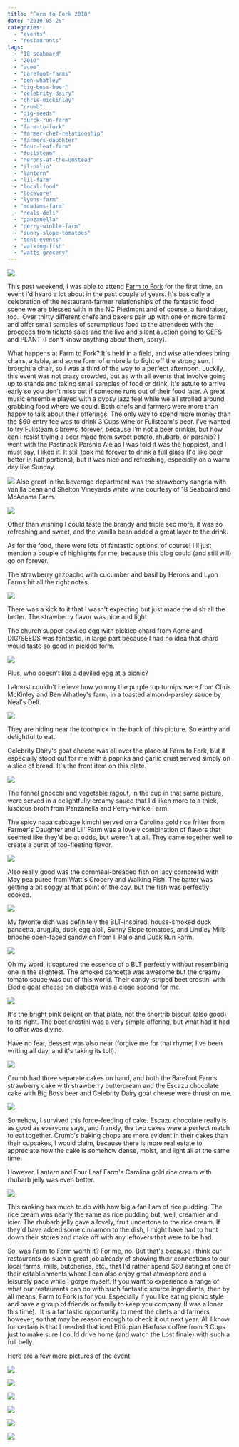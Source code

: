```yaml
---
title: "Farm to Fork 2010"
date: "2010-05-25"
categories:
  - "events"
  - "restaurants"
tags:
  - "18-seaboard"
  - "2010"
  - "acme"
  - "barefoot-farms"
  - "ben-whatley"
  - "big-boss-beer"
  - "celebrity-dairy"
  - "chris-mickinley"
  - "crumb"
  - "dig-seeds"
  - "durck-run-farm"
  - "farm-to-fork"
  - "farmer-chef-relationship"
  - "farmers-daughter"
  - "four-leaf-farm"
  - "fullsteam"
  - "herons-at-the-umstead"
  - "il-palio"
  - "lantern"
  - "lil-farm"
  - "local-food"
  - "locavore"
  - "lyons-farm"
  - "mcadams-farm"
  - "neals-deli"
  - "panzanella"
  - "perry-winkle-farm"
  - "sunny-slope-tomatoes"
  - "tent-events"
  - "walking-fish"
  - "watts-grocery"
---
```


![](https://thegourmez-wpmedia.s3.amazonaws.com/2024/07/farmtofork1.jpg)

This past weekend, I was able to attend [Farm to Fork](http://www.farmtoforknc.com/) for the first time, an event I'd heard a lot about in the past couple of years. It's basically a celebration of the restaurant-farmer relationships of the fantastic food scene we are blessed with in the NC Piedmont and of course, a fundraiser, too.  Over thirty different chefs and bakers pair up with one or more farms and offer small samples of scrumptious food to the attendees with the proceeds from tickets sales and the live and silent auction going to CEFS and PLANT (I don't know anything about them, sorry).

What happens at Farm to Fork? It's held in a field, and wise attendees bring chairs, a table, and some form of umbrella to fight off the strong sun. I brought a chair, so I was a third of the way to a perfect afternoon. Luckily, this event was not crazy crowded, but as with all events that involve going up to stands and taking small samples of food or drink, it's astute to arrive early so you don't miss out if someone runs out of their food later. A great music ensemble played with a gypsy jazz feel while we all strolled around, grabbing food where we could. Both chefs and farmers were more than happy to talk about their offerings. The only way to spend more money than the $60 entry fee was to drink 3 Cups wine or Fullsteam's beer. I've wanted to try Fullsteam's brews  forever, because I'm not a beer drinker, but how can I resist trying a beer made from sweet potato, rhubarb, or parsnip? I went with the Pastinaak Parsnip Ale as I was told it was the hoppiest, and I must say, I liked it. It still took me forever to drink a full glass (I'd like beer better in half portions), but it was nice and refreshing, especially on a warm day like Sunday.

![](https://thegourmez-wpmedia.s3.amazonaws.com/2024/07/farmtofork54.jpg) Also great in the beverage department was the strawberry sangria with vanilla bean and Shelton Vineyards white wine courtesy of 18 Seaboard and McAdams Farm.

![](https://thegourmez-wpmedia.s3.amazonaws.com/2024/07/farmtofork55.jpg)

Other than wishing I could taste the brandy and triple sec more, it was so refreshing and sweet, and the vanilla bean added a great layer to the drink.

As for the food, there were lots of fantastic options, of course! I'll just mention a couple of highlights for me, because this blog could (and still will) go on forever.

The strawberry gazpacho with cucumber and basil by Herons and Lyon Farms hit all the right notes.

![](https://thegourmez-wpmedia.s3.amazonaws.com/2024/07/farmtofork16.jpg)

There was a kick to it that I wasn't expecting but just made the dish all the better. The strawberry flavor was nice and light.

The church supper deviled egg with pickled chard from Acme and DIG/SEEDS was fantastic, in large part because I had no idea that chard would taste so good in pickled form.

![](https://thegourmez-wpmedia.s3.amazonaws.com/2024/07/farmtofork14.jpg)

Plus, who doesn't like a deviled egg at a picnic?

I almost couldn't believe how yummy the purple top turnips were from Chris McKinley and Ben Whatley's farm, in a toasted almond-parsley sauce by Neal's Deli.

![](https://thegourmez-wpmedia.s3.amazonaws.com/2024/07/farmtofork17.jpg)

They are hiding near the toothpick in the back of this picture. So earthy and delightful to eat.

Celebrity Dairy's goat cheese was all over the place at Farm to Fork, but it especially stood out for me with a paprika and garlic crust served simply on a slice of bread. It's the front item on this plate.

![](https://thegourmez-wpmedia.s3.amazonaws.com/2024/07/farmtofork18.jpg)

The fennel gnocchi and vegetable ragout, in the cup in that same picture, were served in a delightfully creamy sauce that I'd liken more to a thick, luscious broth from Panzanella and Perry-winkle Farm.

The spicy napa cabbage kimchi served on a Carolina gold rice fritter from Farmer's Daughter and Lil' Farm was a lovely combination of flavors that seemed like they'd be at odds, but weren't at all. They came together well to create a burst of too-fleeting flavor.

![](https://thegourmez-wpmedia.s3.amazonaws.com/2024/07/farmtofork24.jpg)

Also really good was the cornmeal-breaded fish on lacy cornbread with May pea puree from Watt's Grocery and Walking Fish. The batter was getting a bit soggy at that point of the day, but the fish was perfectly cooked.

![](https://thegourmez-wpmedia.s3.amazonaws.com/2024/07/farmtofork25.jpg)

My favorite dish was definitely the BLT-inspired, house-smoked duck pancetta, arugula, duck egg aioli, Sunny Slope tomatoes, and Lindley Mills brioche open-faced sandwich from Il Palio and Duck Run Farm.

![](https://thegourmez-wpmedia.s3.amazonaws.com/2024/07/farmtofork42.jpg)

Oh my word, it captured the essence of a BLT perfectly without resembling one in the slightest. The smoked pancetta was awesome but the creamy tomato sauce was out of this world. Their candy-striped beet crostini with Elodie goat cheese on ciabetta was a close second for me.

![](https://thegourmez-wpmedia.s3.amazonaws.com/2024/07/farmtofork21.jpg)

It's the bright pink delight on that plate, not the shortrib biscuit (also good) to its right. The beet crostini was a very simple offering, but what had it had to offer was divine.

Have no fear, dessert was also near (forgive me for that rhyme; I've been writing all day, and it's taking its toll).

![](https://thegourmez-wpmedia.s3.amazonaws.com/2024/07/farmtofork44.jpg)

Crumb had three separate cakes on hand, and both the Barefoot Farms strawberry cake with strawberry buttercream and the Escazu chocolate cake with Big Boss beer and Celebrity Dairy goat cheese were thrust on me.

![](https://thegourmez-wpmedia.s3.amazonaws.com/2024/07/farmtofork56.jpg)

Somehow, I survived this force-feeding of cake. Escazu chocolate really is as good as everyone says, and frankly, the two cakes were a perfect match to eat together. Crumb's baking chops are more evident in their cakes than their cupcakes, I would claim, because there is more real estate to appreciate how the cake is somehow dense, moist, and light all at the same time.

However, Lantern and Four Leaf Farm's Carolina gold rice cream with rhubarb jelly was even better.

![](https://thegourmez-wpmedia.s3.amazonaws.com/2024/07/farmtofork62.jpg)

This ranking has much to do with how big a fan I am of rice pudding. The rice cream was nearly the same as rice pudding but, well, creamier and icier. The rhubarb jelly gave a lovely, fruit undertone to the rice cream. If they'd have added some cinnamon to the dish, I might have had to hunt down their stores and make off with any leftovers that were to be had.

So, was Farm to Form worth it? For me, no. But that's because I think our restaurants do such a great job already of showing their connections to our local farms, mills, butcheries, etc., that I'd rather spend $60 eating at one of their establishments where I can also enjoy great atmosphere and a leisurely pace while I gorge myself. If you want to experience a range of what our restaurants can do with such fantastic source ingredients, then by all means, Farm to Fork is for you. Especially if you like eating picnic style and have a group of friends or family to keep you company (I was a loner this time).  It is a fantastic opportunity to meet the chefs and farmers, however, so that may be reason enough to check it out next year. All I know for certain is that I needed that iced Ethiopian Harfusa coffee from 3 Cups just to make sure I could drive home (and watch the Lost finale) with such a full belly.

Here are a few more pictures of the event:

![](https://thegourmez-wpmedia.s3.amazonaws.com/2024/07/farmtofork50.jpg)

![](https://thegourmez-wpmedia.s3.amazonaws.com/2024/07/farmtofork47.jpg)

![](https://thegourmez-wpmedia.s3.amazonaws.com/2024/07/farmtofork39.jpg)

![](https://thegourmez-wpmedia.s3.amazonaws.com/2024/07/farmtofork36.jpg)

![](https://thegourmez-wpmedia.s3.amazonaws.com/2024/07/farmtofork33.jpg)

![](https://thegourmez-wpmedia.s3.amazonaws.com/2024/07/farmtofork28.jpg)
